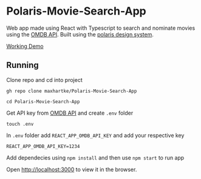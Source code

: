 # Polaris-Movie-Search-App

Web app made using React with Typescript to search and nominate movies using the [OMDB API](http://www.omdbapi.com). Built using the [polaris design system](https://polaris.shopify.com).

[Working Demo](https://polaris-movie-search-app.pages.dev/)

## Running

Clone repo and cd into project

    gh repo clone maxhartke/Polaris-Movie-Search-App

    cd Polaris-Movie-Search-App

Get API key from [OMDB API](http://www.omdbapi.com) and create `.env` folder

    touch .env

In `.env` folder add `REACT_APP_OMDB_API_KEY` and add your respective key

    REACT_APP_OMDB_API_KEY=1234

Add dependecies using `npm install` and then use `npm start` to run app

Open <http://localhost:3000> to view it in the browser.
